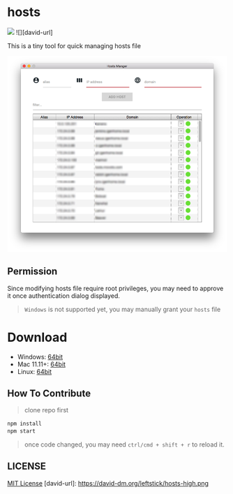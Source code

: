 hosts
====================

![](https://img.shields.io/badge/hosts-1.1.2-blue.svg)
![][david-url]

This is a tiny tool for quick managing hosts file


![](./docs/img/preview.png)

## Permission ##

Since modifying hosts file require root privileges, you may need to approve it once authentication dialog displayed.

>`Windows` is not supported yet, you may manually grant your `hosts` file

# Download ##

* Windows: [64bit](https://github.com/leftstick/hosts-high/releases/download/1.1.2/hosthigh-1.1.2-win64.zip)
* Mac 11.11+: [64bit](https://github.com/leftstick/hosts-high/releases/download/1.1.2/hosthigh-1.1.2-darwin.zip)
* Linux: [64bit](https://github.com/leftstick/hosts-high/releases/download/1.1.2/hosthigh-1.1.2-linux.zip)


## How To Contribute ##

>clone repo first

```bash
npm install
npm start
```

>once code changed, you may need `ctrl/cmd + shift + r` to reload it.


## LICENSE ##

[MIT License](https://raw.githubusercontent.com/leftstick/hosts-high/master/LICENSE)
[david-url]: https://david-dm.org/leftstick/hosts-high.png
